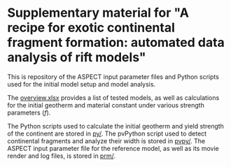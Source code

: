 # Supplementary material for "A recipe for exotic continental fragment formation: automated data analysis of rift models"

This is repository of the ASPECT input parameter files and Python scripts used for the initial model setup and model analysis. 

The [overview.xlsx](https://github.com/alanjyu/fragment_recipe/blob/main/overview.xlsx) provides a list of tested models, as well as calculations for the initial geotherm and material constant under various strength parameters ($f$).

The Python scripts used to calculate the initial geotherm and yield strength of the continent are stored in [py/](https://github.com/alanjyu/fragment_recipe/tree/main/py). The pvPython script used to detect continental fragments and analyze their width is stored in [pvpy/](https://github.com/alanjyu/fragment_recipe/tree/main/pvpy). The ASPECT input parameter file for the reference model, as well as its movie render and log files, is stored in [prm/](https://github.com/alanjyu/fragment_recipe/tree/main/prm).
